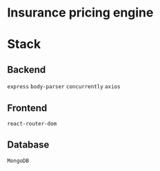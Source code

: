 # Insurance pricing engine


# Stack

## Backend

`express`
`body-parser`
`concurrently`
`axios`

## Frontend

`react-router-dom`


## Database

`MongoDB`